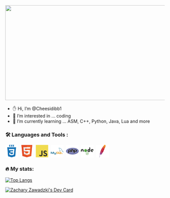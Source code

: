 <a href="https://www.gitanimals.org/en_US?utm_medium=image&utm_source=Cheesidibb1&utm_content=farm">
<img
  src="https://render.gitanimals.org/farms/Cheesidibb1"
  width="600"
  height="300"
/>
</a>

- :hand: Hi, I’m @Cheesidibb1
- :eyes: I’m interested in ... coding
- :brain: I’m currently learning ... ASM, C++, Python, Java, Lua and more
### :hammer_and_wrench: Languages and Tools :
<div>
  <img src="https://github.com/devicons/devicon/blob/master/icons/css3/css3-plain-wordmark.svg"  title="CSS3" alt="CSS" width="40" height="40"/>&nbsp;
  <img src="https://github.com/devicons/devicon/blob/master/icons/html5/html5-original.svg" title="HTML5" alt="HTML" width="40" height="40"/>&nbsp;
  <img src="https://github.com/devicons/devicon/blob/master/icons/javascript/javascript-original.svg" title="JavaScript" alt="JavaScript" width="40" height="40"/>&nbsp;
  <img src="https://github.com/devicons/devicon/blob/master/icons/mysql/mysql-original-wordmark.svg" title="MySQL"  alt="MySQL" width="40" height="40"/>&nbsp;
  <img src="https://github.com/devicons/devicon/blob/master/icons/php/php-original.svg" title="php"  alt="php" width="40" height="40"/>&nbsp;
  <img src="https://github.com/devicons/devicon/blob/master/icons/nodejs/nodejs-original-wordmark.svg" title="NodeJS" alt="NodeJS" width="40" height="40"/>&nbsp;
  <img src="https://github.com/devicons/devicon/blob/master/icons/apache/apache-original.svg" title="Apache" alt="Apache" width="40" height="40"/>&nbsp;
</div>

### :fire: My stats:
[![Top Langs](https://github-readme-stats.vercel.app/api/top-langs/?username=cheesidibb1&layout=compact&theme=vision-friendly-dark)](https://github.com/anuraghazra/github-readme-stats)


<a href="https://app.daily.dev/cheesidibbl"><img src="https://api.daily.dev/devcards/v2/5rIAx68v8ikFNUwNTSS9d.png?type=wide&r=7hw" width="652" alt="Zachary Zawadzki's Dev Card"/></a>

